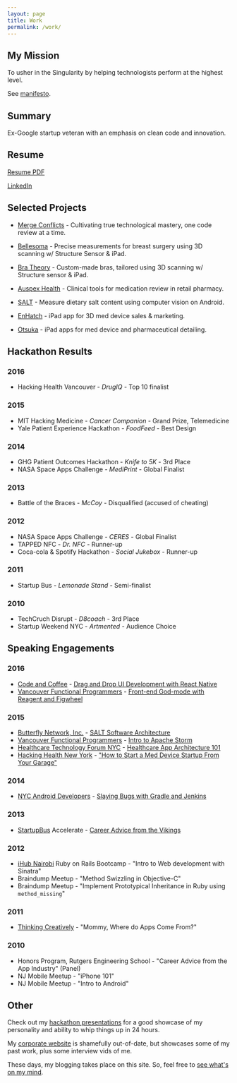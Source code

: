 ```yaml
---
layout: page
title: Work
permalink: /work/
---
```


## My Mission

To usher in the Singularity by helping technologists perform at the highest level.

See [manifesto](//about/).

## Summary

Ex-Google startup veteran with an emphasis on clean code and innovation.

## Resume

[Resume PDF](https://dl.dropboxusercontent.com/u/11816173/Resume.pdf)

[LinkedIn](https://www.linkedin.com/in/davidykay/)

## Selected Projects

* [Merge Conflicts](https://www.mergeconflicts.com) - Cultivating true technological mastery, one code review at a time.

* [Bellesoma](http://bellesoma.com) - Precise measurements for breast surgery using 3D scanning w/ Structure Sensor & iPad.

* [Bra Theory](https://bratheory.com) - Custom-made bras, tailored using 3D scanning w/ Structure sensor & iPad.

* [Auspex Health](http://www.auspex.ca) - Clinical tools for medication review in retail pharmacy.

* [SALT](http://www.saltcounts.com) - Measure dietary salt content using computer vision on Android.

* [EnHatch](http://www.enhatch.com) - iPad app for 3D med device sales & marketing.

* [Otsuka](https://www.otsuka-us.com/discover/oapi) - iPad apps for med device and pharmaceutical detailing.


## Hackathon Results

### 2016

* Hacking Health Vancouver - *DrugIQ* - Top 10 finalist

### 2015

* MIT Hacking Medicine - *Cancer Companion* - Grand Prize, Telemedicine
* Yale Patient Experience Hackathon - *FoodFeed* - Best Design

### 2014

* GHG Patient Outcomes Hackathon - *Knife to 5K* - 3rd Place
* NASA Space Apps Challenge - *MediPrint* - Global Finalist

### 2013

* Battle of the Braces - *McCoy* - Disqualified (accused of cheating)

### 2012

* NASA Space Apps Challenge - *CERES* - Global Finalist
* TAPPED NFC - *Dr. NFC* - Runner-up
* Coca-cola & Spotify Hackathon - *Social Jukebox* - Runner-up

### 2011

* Startup Bus - *Lemonade Stand* - Semi-finalist

### 2010

* TechCruch Disrupt - *D8coach* - 3rd Place
* Startup Weekend NYC - *Artmented* - Audience Choice

## Speaking Engagements

### 2016

* [Code and Coffee](http://www.meetup.com/Code-Coffee-Vancouver/events/229423907/) - [Drag and Drop UI Development with React Native](http://www.slideshare.net/DavidYKay/drag-and-drop-ui-development-with-react-native)
* [Vancouver Functional Programmers](http://www.meetup.com/Vancouver-Functional-Programmers/) - [Front-end God-mode with Reagent and Figwheel](http://www.slideshare.net/DavidYKay/frontend-god-mode-with-reagent-and-figwheel)

### 2015

* [Butterfly Network, Inc.](https://www.butterflynetinc.com/) - [SALT Software Architecture ](http://www.slideshare.net/DavidYKay/salt-software-architecture-at-butterfly)
* [Vancouver Functional Programmers](http://www.meetup.com/Vancouver-Functional-Programmers/) - [Intro to Apache Storm](http://www.slideshare.net/DavidYKay/intro-to-apache-storm)
* [Healthcare Technology Forum NYC](http://www.meetup.com/healthtechnologyforum-newyorkcity/) - [Healthcare App Architecture 101](http://www.slideshare.net/DavidYKay/app-architecture101)
* [Hacking Health New York](http://www.meetup.com/Hacking-Health-New-York/) - ["How to Start a Med Device Startup From Your Garage"](http://www.slideshare.net/DavidYKay/how-to-start-a-med-device-startup-from-your-garage)

### 2014

* [NYC Android Developers](http://www.meetup.com/android-developers-nyc/) - [Slaying Bugs with Gradle and Jenkins](http://www.slideshare.net/DavidYKay/slaying-bugs-with-gradle-and-jenkins)

### 2013

* [StartupBus](https://startupbus.com/) Accelerate - [Career Advice from the Vikings](https://prezi.com/urf4ajtvdmv5/career-advice-from-the-vikings/)

### 2012

* [iHub Nairobi](http://ihub.co.ke/) Ruby on Rails Bootcamp - "Intro to Web development with Sinatra"
* Braindump Meetup - "Method Swizzling in Objective-C"
* Braindump Meetup - "Implement Prototypical Inheritance in Ruby using `method_missing`"

### 2011

* [Thinking Creatively](http://thinkingcreatively.org/) - "Mommy, Where do Apps Come From?"

### 2010

* Honors Program, Rutgers Engineering School - "Career Advice from the App Industry" (Panel)
* NJ Mobile Meetup - "iPhone 101"
* NJ Mobile Meetup - "Intro to Android"

## Other 

Check out my [hackathon presentations](https://www.youtube.com/watch?v=tXJhioQfUAc&list=PL87766F627E9999C0&index=7) for a good showcase of my personality and ability to whip things up in 24 hours.

My [corporate website](http://www.gargoyle.co/) is shamefully out-of-date, but showcases some of my past work, plus some interview vids of me.

These days, my blogging takes place on this site. So, feel free to [see what's on my mind](/).
